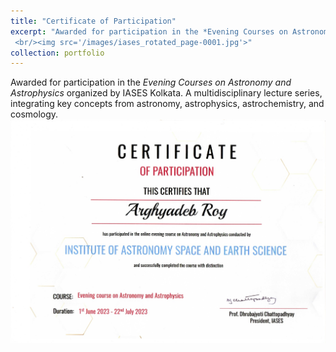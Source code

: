```yaml
---
title: "Certificate of Participation"
excerpt: "Awarded for participation in the *Evening Courses on Astronomy and Astrophysics* organized by IASES Kolkata. A multidisciplinary lecture series, integrating key concepts from astronomy, astrophysics, astrochemistry, and cosmology.
 <br/><img src='/images/iases_rotated_page-0001.jpg'>"
collection: portfolio
---
```


Awarded for participation in the *Evening Courses on Astronomy and Astrophysics* organized by IASES Kolkata. A multidisciplinary lecture series, integrating key concepts from astronomy, astrophysics, astrochemistry, and cosmology.
<br/><img src='/images/iases_rotated_page-0001.jpg'>
